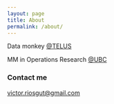 ```yaml
---
layout: page
title: About
permalink: /about/
---
```


Data monkey [@TELUS](http://www.telus.com/)

MM in Operations Research [@UBC](http://www.sauder.ubc.ca/Faculty/Research_Centres/Centre_for_Operations_Excellence/Master_of_Management_in_Operations_Research)

### Contact me

[victor.riosgut@gmail.com](mailto:victor.riosgut@gmail.com)
